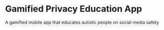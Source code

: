 # Gamified Privacy Education App

A gamified mobile app that educates autistic people on social media safety
